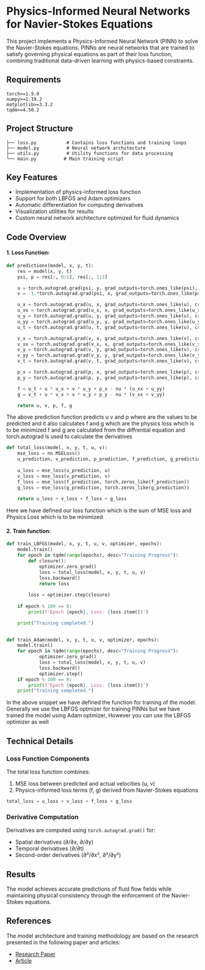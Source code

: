 # Physics-Informed Neural Networks for Navier-Stokes Equations

This project implements a Physics-Informed Neural Network (PINN) to solve the Navier-Stokes equations. PINNs are neural networks that are trained to satisfy governing physical equations as part of their loss function, combining traditional data-driven learning with physics-based constraints.

## Requirements

```
torch>=1.9.0
numpy>=1.19.2
matplotlib>=3.3.2
tqdm>=4.50.2
```

## Project Structure

```
├── loss.py           # Contains loss functions and training loops
├── model.py          # Neural network architecture
├── utils.py          # Utility functions for data processing
└── main.py          # Main training script
```

## Key Features

- Implementation of physics-informed loss function
- Support for both LBFGS and Adam optimizers
- Automatic differentiation for computing derivatives
- Visualization utilities for results
- Custom neural network architecture optimized for fluid dynamics

## Code Overview

#### 1. Loss Function:
```python
def predictions(model, x, y, t):
    res = model(x, y, t)
    psi, p = res[:, 0:1], res[:, 1:2]

    u = torch.autograd.grad(psi, y, grad_outputs=torch.ones_like(psi), create_graph=True)[0]
    v = -1.*torch.autograd.grad(psi, x, grad_outputs=torch.ones_like(psi), create_graph=True)[0]

    u_x = torch.autograd.grad(u, x, grad_outputs=torch.ones_like(u), create_graph=True)[0]
    u_xx = torch.autograd.grad(u_x, x, grad_outputs=torch.ones_like(u_x), create_graph=True)[0]
    u_y = torch.autograd.grad(u, y, grad_outputs=torch.ones_like(u), create_graph=True)[0]
    u_yy = torch.autograd.grad(u_y, y, grad_outputs=torch.ones_like(u_y), create_graph=True)[0]
    u_t = torch.autograd.grad(u, t, grad_outputs=torch.ones_like(u), create_graph=True)[0]

    v_x = torch.autograd.grad(v, x, grad_outputs=torch.ones_like(v), create_graph=True)[0]
    v_xx = torch.autograd.grad(v_x, x, grad_outputs=torch.ones_like(v_x), create_graph=True)[0]
    v_y = torch.autograd.grad(v, y, grad_outputs=torch.ones_like(v), create_graph=True)[0]
    v_yy = torch.autograd.grad(v_y, y, grad_outputs=torch.ones_like(v_y), create_graph=True)[0]
    v_t = torch.autograd.grad(v, t, grad_outputs=torch.ones_like(v), create_graph=True)[0]

    p_x = torch.autograd.grad(p, x, grad_outputs=torch.ones_like(p), create_graph=True)[0]
    p_y = torch.autograd.grad(p, y, grad_outputs=torch.ones_like(p), create_graph=True)[0]

    f = u_t + u * u_x + v * u_y + p_x - nu * (u_xx + u_yy)
    g = v_t + u * v_x + v * v_y + p_y - nu * (v_xx + v_yy)

    return u, v, p, f, g
```
The above prediction function predicts u v and p where are the values to be predicted and it also calculates f and g which are the physics loss which is to be minimized
f and g are calculated from the diffrential equation and torch.autograd is used to calculate the derivatives

```python
def total_loss(model, x, y, t, u, v):
    mse_loss = nn.MSELoss()
    u_prediction, v_prediction, p_prediction, f_prediction, g_prediction = predictions(model, x, y, t)
    
    u_loss = mse_loss(u_prediction, u)
    v_loss = mse_loss(v_prediction, v)
    f_loss = mse_loss(f_prediction, torch.zeros_like(f_prediction))
    g_loss = mse_loss(g_prediction, torch.zeros_like(g_prediction))
    
    return u_loss + v_loss + f_loss + g_loss
```
Here we have defined our loss function which is the sum of MSE loss and Physics Loss which is to be minimized

#### 2. Train function:
```python
def train_LBFGS(model, x, y, t, u, v, optimizer, epochs):
    model.train()
    for epoch in tqdm(range(epochs), desc="Training Progress"):
        def closure():
            optimizer.zero_grad()
            loss = total_loss(model, x, y, t, u, v)
            loss.backward()
            return loss
        
        loss = optimizer.step(closure)
        
    if epoch % 100 == 0:
        print(f'Epoch {epoch}, Loss: {loss.item()}')

    print("Training completed.")

    
def train_Adam(model, x, y, t, u, v, optimizer, epochs):
    model.train()
    for epoch in tqdm(range(epochs), desc="Training Progress"):
            optimizer.zero_grad()
            loss = total_loss(model, x, y, t, u, v)
            loss.backward()
            optimizer.step()
    if epoch % 100 == 0:
        print(f'Epoch {epoch}, Loss: {loss.item()}')
    print("Training completed.")
```
In the above snippet we have defined the function for training of the model. Generally we use the LBFGS optmizer for training PINNs but we have trained the model using Adam optmizer, However you can use the LBFGS optimizer as well


## Technical Details

### Loss Function Components

The total loss function combines:
1. MSE loss between predicted and actual velocities (u, v)
2. Physics-informed loss terms (f, g) derived from Navier-Stokes equations

```python
total_loss = u_loss + v_loss + f_loss + g_loss
```

### Derivative Computation

Derivatives are computed using `torch.autograd.grad()` for:
- Spatial derivatives (∂/∂x, ∂/∂y)
- Temporal derivatives (∂/∂t)
- Second-order derivatives (∂²/∂x², ∂²/∂y²)

## Results

The model achieves accurate predictions of fluid flow fields while maintaining physical consistency through the enforcement of the Navier-Stokes equations.

## References
The model architecture and training methodology are based on the research presented in the following paper and articles:
- [Research Paper]([https://www.sciencedirect.com/science/article/pii/S0021999118307125])
- [Article]([https://machinelearningmastery.com/bfgs-optimization-in-python/])




